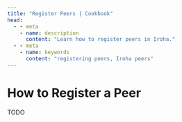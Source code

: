 ```yaml
---
title: "Register Peers | Cookbook"
head:
  - - meta
    - name: description
      content: "Learn how to register peers in Iroha."
  - - meta
    - name: keywords
      content: "registering peers, Iroha peers"
---
```


# How to Register a Peer

TODO